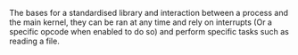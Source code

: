 The bases for a standardised library and interaction between a process and the main kernel, they can be ran at any time and rely on interrupts (Or a specific opcode when enabled to do so) and perform specific tasks such as reading a file.